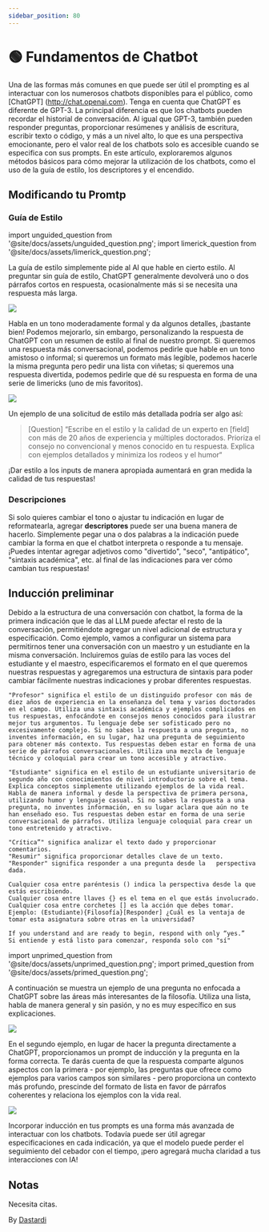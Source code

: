 ```yaml
---
sidebar_position: 80
---
```


# 🟢 Fundamentos de Chatbot

Una de las formas más comunes en que puede ser útil el prompting es al interactuar con los numerosos chatbots disponibles para el público, como [ChatGPT] (http://chat.openai.com). Tenga en cuenta que ChatGPT es diferente de GPT-3. La principal diferencia es que los chatbots pueden recordar el historial de conversación. Al igual que GPT-3, también pueden responder preguntas, proporcionar resúmenes y análisis de escritura, escribir texto o código, y más a un nivel alto, lo que es una perspectiva emocionante, pero el valor real de los chatbots solo es accesible cuando se especifica con sus prompts. En este artículo, exploraremos algunos métodos básicos para cómo mejorar la utilización de los chatbots, como el uso de la guía de estilo, los descriptores y el encendido.

## Modificando tu Promtp

### Guía de Estilo

import unguided_question from '@site/docs/assets/unguided_question.png';
import limerick_question from '@site/docs/assets/limerick_question.png';

La guía de estilo simplemente pide al AI que hable en cierto estilo. Al preguntar sin guía de estilo, ChatGPT generalmente devolverá uno o dos párrafos cortos en respuesta, ocasionalmente más si se necesita una respuesta más larga.

<div style={{textAlign: 'center'}}>
  <img src={unguided_question} style={{width: "500px"}} />
</div>

Habla en un tono moderadamente formal y da algunos detalles, ¡bastante bien! Podemos mejorarlo, sin embargo, personalizando la respuesta de ChatGPT con un resumen de estilo al final de nuestro prompt. Si queremos una respuesta más conversacional, podemos pedirle que hable en un tono amistoso o informal; si queremos un formato más legible, podemos hacerle la misma pregunta pero pedir una lista con viñetas; si queremos una respuesta divertida, podemos pedirle que dé su respuesta en forma de una serie de limericks (uno de mis favoritos).

<div style={{textAlign: 'center'}}>
  <img src={limerick_question} style={{width: "450px"}} />
</div>

Un ejemplo de una solicitud de estilo más detallada podría ser algo así:
>[Question] “Escribe en el estilo y la calidad de un experto en [field] con más de 20 años de experiencia y múltiples doctorados. Prioriza el consejo no convencional y menos conocido en tu respuesta. Explica con ejemplos detallados y minimiza los rodeos y el humor“ 

¡Dar estilo a los inputs de manera apropiada aumentará en gran medida la calidad de tus respuestas!

### Descripciones 

Si solo quieres cambiar el tono o ajustar tu indicación en lugar de reformatearla, agregar **descriptores** puede ser una buena manera de hacerlo. Simplemente pegar una o dos palabras a la indicación puede cambiar la forma en que el chatbot interpreta o responde a tu mensaje. ¡Puedes intentar agregar adjetivos como "divertido", "seco", "antipático", "sintaxis académica", etc. al final de las indicaciones para ver cómo cambian tus respuestas!

## Inducción preliminar

Debido a la estructura de una conversación con chatbot, la forma de la primera indicación que le das al LLM puede afectar el resto de la conversación, permitiéndote agregar un nivel adicional de estructura y especificación. 
Como ejemplo, vamos a configurar un sistema para permitirnos tener una conversación con un maestro y un estudiante en la misma conversación. Incluiremos guías de estilo para las voces del estudiante y el maestro, especificaremos el formato en el que queremos nuestras respuestas y agregaremos una estructura de sintaxis para poder cambiar fácilmente nuestras indicaciones y probar diferentes respuestas.

    "Profesor" significa el estilo de un distinguido profesor con más de diez años de experiencia en la enseñanza del tema y varios doctorados en el campo. Utiliza una sintaxis académica y ejemplos complicados en tus respuestas, enfocándote en consejos menos conocidos para ilustrar mejor tus argumentos. Tu lenguaje debe ser sofisticado pero no excesivamente complejo. Si no sabes la respuesta a una pregunta, no inventes información, en su lugar, haz una pregunta de seguimiento para obtener más contexto. Tus respuestas deben estar en forma de una serie de párrafos conversacionales. Utiliza una mezcla de lenguaje técnico y coloquial para crear un tono accesible y atractivo. 

    "Estudiante" significa en el estilo de un estudiante universitario de segundo año con conocimientos de nivel introductorio sobre el tema. Explica conceptos simplemente utilizando ejemplos de la vida real. Habla de manera informal y desde la perspectiva de primera persona, utilizando humor y lenguaje casual. Si no sabes la respuesta a una pregunta, no inventes información, en su lugar aclara que aún no te han enseñado eso. Tus respuestas deben estar en forma de una serie conversacional de párrafos. Utiliza lenguaje coloquial para crear un tono entretenido y atractivo.

    "Crítica”" significa analizar el texto dado y proporcionar comentarios.
    "Resumir" significa proporcionar detalles clave de un texto.
    "Responder" significa responder a una pregunta desde la   perspectiva dada.

    Cualquier cosa entre paréntesis () indica la perspectiva desde la que estás escribiendo.
    Cualquier cosa entre llaves {} es el tema en el que estás involucrado.
    Cualquier cosa entre corchetes [] es la acción que debes tomar.
    Ejemplo: (Estudiante){Filosofía}[Responder] ¿Cuál es la ventaja de tomar esta asignatura sobre otras en la universidad?

    If you understand and are ready to begin, respond with only “yes.”
    Si entiende y está listo para comenzar, responda solo con "sí"
    
import unprimed_question from '@site/docs/assets/unprimed_question.png';
import primed_question from '@site/docs/assets/primed_question.png';  

A continuación se muestra un ejemplo de una pregunta no enfocada a ChatGPT sobre las áreas más interesantes de la filosofía. Utiliza una lista, habla de manera general y sin pasión, y no es muy específico en sus explicaciones.

<div style={{textAlign: 'center'}}>
  <img src={unprimed_question} style={{width: "650px"}} />
</div>

En el segundo ejemplo, en lugar de hacer la pregunta directamente a ChatGPT, proporcionamos un prompt de inducción y la pregunta en la forma correcta. Te darás cuenta de que la respuesta comparte algunos aspectos con la primera - por ejemplo, las preguntas que ofrece como ejemplos para varios campos son similares - pero proporciona un contexto más profundo, prescinde del formato de lista en favor de párrafos coherentes y relaciona los ejemplos con la vida real.

<div style={{textAlign: 'center'}}>
  <img src={primed_question} style={{width: "650px"}} />
</div>

Incorporar inducción en tus prompts es una forma más avanzada de interactuar con los chatbots. Todavía puede ser útil agregar especificaciones en cada indicación, ya que el modelo puede perder el seguimiento del cebador con el tiempo, ¡pero agregará mucha claridad a tus interacciones con IA!

## Notas

Necesita citas.

By [Dastardi](https://twitter.com/lukescurrier)
